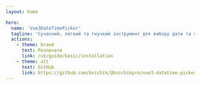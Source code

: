 ```yaml
---
layout: home

hero:
  name: 'Vue3DateTimePicker'
  tagline: 'Сучасний, легкий та гнучкий інструмент для вибору дати та часу у Vue 3. 🚀'
  actions:
    - theme: brand
      text: Розпочати
      link: /uk/guide/basic/installation
    - theme: alt
      text: GitHub
      link: https://github.com/boichik/@boichikpro/vue3-datetime-picker
---
```

